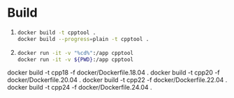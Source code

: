# Build
1.  ```bash
    docker build -t cpptool .
    docker build --progress=plain -t cpptool .
2.  ```bash
    docker run -it -v "%cd%":/app cpptool
    docker run -it -v ${PWD}:/app cpptool
    ```

docker build -t cpp18 -f docker/Dockerfile.18.04 .
docker build -t cpp20 -f docker/Dockerfile.20.04 .
docker build -t cpp22 -f docker/Dockerfile.22.04 .
docker build -t cpp24 -f docker/Dockerfile.24.04 .


